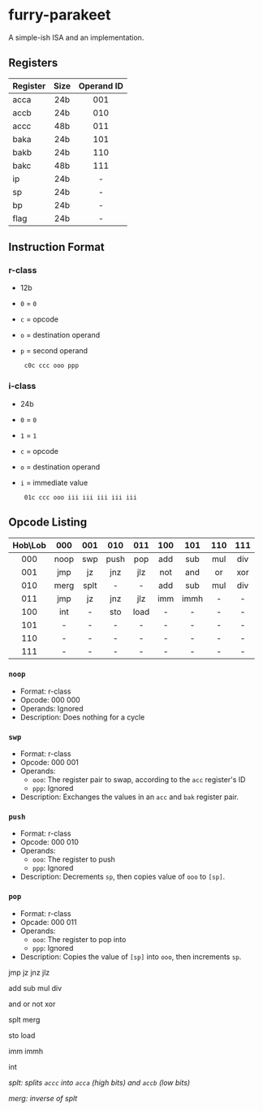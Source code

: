 # furry-parakeet
A simple-ish ISA and an implementation.

## Registers

Register | Size | Operand ID
:-   | :-: | :-:
acca | 24b | 001
accb | 24b | 010
accc | 48b | 011
baka | 24b | 101
bakb | 24b | 110
bakc | 48b | 111
ip   | 24b |  -
sp   | 24b |  -
bp   | 24b |  -
flag | 24b |  -

## Instruction Format

### r-class

 - 12b
 - `0` = `0`
 - `c` = opcode
 - `o` = destination operand
 - `p` = second operand

        c0c ccc ooo ppp

### i-class

 - 24b
 - `0` = `0`
 - `1` = `1`
 - `c` = opcode
 - `o` = destination operand
 - `i` = immediate value

        01c ccc ooo iii iii iii iii iii

## Opcode Listing

 Hob\Lob |  000 | 001  | 010  | 011  | 100 | 101  | 110 | 111
   :-:   |  :-: | :-:  | :-:  | :-:  | :-: | :-:  | :-: | :-:
   000   | noop | swp  | push | pop  | add | sub  | mul | div
   001   | jmp  | jz   | jnz  | jlz  | not | and  | or  | xor
   010   | merg | splt |  -   |  -   | add | sub  | mul | div
   011   | jmp  | jz   | jnz  | jlz  | imm | immh |  -  |  -
   100   | int  |  -   | sto  | load |  -  |  -   |  -  |  -
   101   |  -   |  -   |  -   |  -   |  -  |  -   |  -  |  -
   110   |  -   |  -   |  -   |  -   |  -  |  -   |  -  |  -
   111   |  -   |  -   |  -   |  -   |  -  |  -   |  -  |  -

### `noop`

 - Format: r-class
 - Opcode: 000 000
 - Operands: Ignored
 - Description: Does nothing for a cycle

### `swp`

 - Format: r-class
 - Opcode: 000 001
 - Operands:
      - `ooo`: The register pair to swap, according to the `acc` register's ID
      - `ppp`: Ignored
 - Description: Exchanges the values in an `acc` and `bak` register pair.

### `push`

 - Format: r-class
 - Opcode: 000 010
 - Operands:
      - `ooo`: The register to push
      - `ppp`: Ignored
 - Description: Decrements `sp`, then copies value of `ooo` to `[sp]`.

### `pop`

 - Format: r-class
 - Opcade: 000 011
 - Operands:
      - `ooo`: The register to pop into
      - `ppp`: Ignored
 - Description: Copies the value of `[sp]` into `ooo`, then increments `sp`.

jmp     jz      jnz     jlz

add     sub     mul     div

and     or      not     xor

splt    merg

sto     load

imm     immh

int

_splt: splits `accc` into `acca` (high bits) and `accb` (low bits)_

_merg: inverse of splt_
